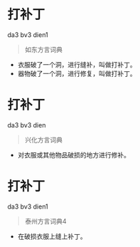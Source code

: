 # 打补丁
da3 bv3 dien1
> 如东方言词典
- 衣服破了一个洞，进行缝补，叫做打补丁。
- 器物破了一个洞，进行修复，叫做打补丁。

# 打补丁
da3 bv3 dien
> 兴化方言词典
- 对衣服或其他物品破损的地方进行修补。

# 打补丁
da3 bv3 dien1
> 泰州方言词典4
- 在破损衣服上缝上补丁。
